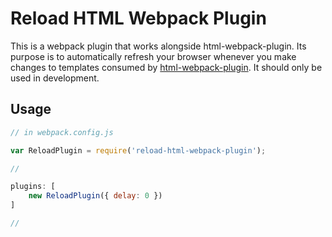 # Reload HTML Webpack Plugin

This is a webpack plugin that works alongside html-webpack-plugin. Its purpose is to automatically refresh your browser whenever you make changes to templates consumed by [html-webpack-plugin](https://github.com/ampedandwired/html-webpack-plugin). It should only be used in development.

## Usage

```javascript
// in webpack.config.js

var ReloadPlugin = require('reload-html-webpack-plugin');

//

plugins: [
    new ReloadPlugin({ delay: 0 })
]

//


```
